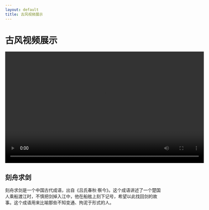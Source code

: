 ```yaml
---
layout: default
title: 古风视频展示
---
```


<div class="container">
  <h1>古风视频展示</h1>
  <div class="video-container">
    <video width="640" height="360" controls>
      <source src="12月6日.mp4" type="video/mp4">
      您的浏览器不支持视频标签。
    </video>
  </div>

  <h2>刻舟求剑</h2>
  <div class="idiom-description">
    <p>刻舟求剑是一个中国古代成语，出自《吕氏春秋·察今》。这个成语讲述了一个楚国人乘船渡江时，不慎把剑掉入江中，他在船舷上刻下记号，希望以此找回剑的故事。这个成语用来比喻那些不知变通、拘泥于形式的人。</p>
  </div>
</div>
